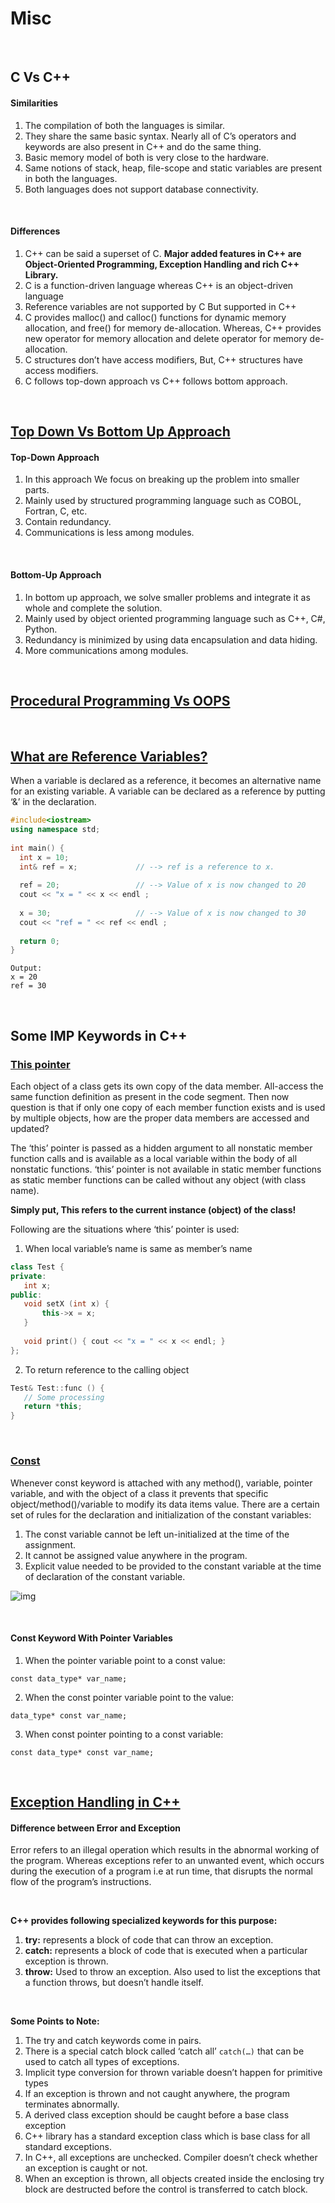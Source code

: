 # Misc

<br>

## C Vs C++

#### Similarities
1. The compilation of both the languages is similar.
2. They share the same basic syntax. Nearly all of C’s operators and keywords are also present in C++ and do the same thing.
3. Basic memory model of both is very close to the hardware.
4. Same notions of stack, heap, file-scope and static variables are present in both the languages.
5. Both languages does not support database connectivity.

<br>

#### Differences
1. C++ can be said a superset of C. **Major added features in C++ are Object-Oriented Programming, Exception Handling and rich C++ Library.**
2. C is a function-driven language whereas C++ is an object-driven language
3. Reference variables are not supported by C But supported in C++
4. C provides malloc() and calloc() functions for dynamic memory allocation, and free() for memory de-allocation. Whereas, C++ provides new operator for memory allocation and delete operator for memory de-allocation.
5. C structures don’t have access modifiers, But, C++ structures have access modifiers.
6. C follows top-down approach vs C++ follows bottom approach.


<br>

## [Top Down Vs Bottom Up Approach](https://www.geeksforgeeks.org/difference-between-bottom-up-model-and-top-down-model/)

#### Top-Down Approach
1. In this approach We focus on breaking up the problem into smaller parts.
2. Mainly used by structured programming language such as COBOL, Fortran, C, etc.
3. Contain redundancy.
4. Communications is less among modules.

<br>

#### Bottom-Up Approach
1. In bottom up approach, we solve smaller problems and integrate it as whole and complete the solution.
2. Mainly used by object oriented programming language such as C++, C#, Python.
3. Redundancy is minimized by using data encapsulation and data hiding.
4. More communications among modules.

<br>

## [Procedural Programming Vs OOPS](https://www.geeksforgeeks.org/differences-between-procedural-and-object-oriented-programming/)

<br>

## [What are Reference Variables?](https://www.geeksforgeeks.org/references-in-c/)
When a variable is declared as a reference, it becomes an alternative name for an existing variable. A variable can be declared as a reference by putting ‘&’ in the declaration. 

```cpp
#include<iostream>
using namespace std;
  
int main() {
  int x = 10;
  int& ref = x;             // --> ref is a reference to x.
  
  ref = 20;                 // --> Value of x is now changed to 20
  cout << "x = " << x << endl ;
  
  x = 30;                   // --> Value of x is now changed to 30
  cout << "ref = " << ref << endl ;
  
  return 0;
}
```
```
Output:  
x = 20  
ref = 30
```

<br>

## Some IMP Keywords in C++

### [This pointer](https://www.geeksforgeeks.org/this-pointer-in-c/)
Each object of a class gets its own copy of the data member. All-access the same function definition as present in the code segment. Then now question is that if only one copy of each member function exists and is used by multiple objects, how are the proper data members are accessed and updated?

The ‘this’ pointer is passed as a hidden argument to all nonstatic member function calls and is available as a local variable within the body of all nonstatic functions. ‘this’ pointer is not available in static member functions as static member functions can be called without any object (with class name). 

**Simply put, This refers to the current instance (object) of the class!**

Following are the situations where ‘this’ pointer is used:

1. When local variable’s name is same as member’s name

```cpp
class Test {
private:
   int x;
public:
   void setX (int x) {
       this->x = x;
   }
   
   void print() { cout << "x = " << x << endl; }
};
```

2. To return reference to the calling object

```cpp
Test& Test::func () {
   // Some processing
   return *this;
} 
```

<br>

### [Const](https://www.geeksforgeeks.org/const-keyword-in-cpp/)
Whenever const keyword is attached with any method(), variable, pointer variable, and with the object of a class it prevents that specific object/method()/variable to modify its data items value. There are a certain set of rules for the declaration and initialization of the constant variables:
1. The const variable cannot be left un-initialized at the time of the assignment.
2. It cannot be assigned value anywhere in the program.
3. Explicit value needed to be provided to the constant variable at the time of declaration of the constant variable.

![img](https://media.geeksforgeeks.org/wp-content/uploads/20201223212505/t1.png)

<br>

#### Const Keyword With Pointer Variables
1. When the pointer variable point to a const value:

```
const data_type* var_name;
```

2. When the const pointer variable point to the value:

```
data_type* const var_name;
```

3. When const pointer pointing to a const variable:

```
const data_type* const var_name;
```

<br>

## [Exception Handling in C++](https://www.youtube.com/watch?v=asekOytwNw4)

#### Difference between Error and Exception
Error refers to an illegal operation which results in the abnormal working of the program. Whereas exceptions refer to an unwanted event, which occurs during the execution of a program i.e at run time, that disrupts the normal flow of the program’s instructions.

<br>

**C++ provides following specialized keywords for this purpose:**
1. **try:** represents a block of code that can throw an exception.
2. **catch:** represents a block of code that is executed when a particular exception is thrown.
3. **throw:** Used to throw an exception. Also used to list the exceptions that a function throws, but doesn’t handle itself.

<br>

**Some Points to Note:**
1. The try and catch keywords come in pairs.
2. There is a special catch block called ‘catch all’ `catch(…)` that can be used to catch all types of exceptions.
3. Implicit type conversion for thrown variable doesn’t happen for primitive types
4. If an exception is thrown and not caught anywhere, the program terminates abnormally.
5. A derived class exception should be caught before a base class exception
6. C++ library has a standard exception class which is base class for all standard exceptions.
7. In C++, all exceptions are unchecked. Compiler doesn’t check whether an exception is caught or not.
8. When an exception is thrown, all objects created inside the enclosing try block are destructed before the control is transferred to catch block.

